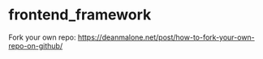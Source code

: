 # frontend_framework

Fork your own repo: https://deanmalone.net/post/how-to-fork-your-own-repo-on-github/
